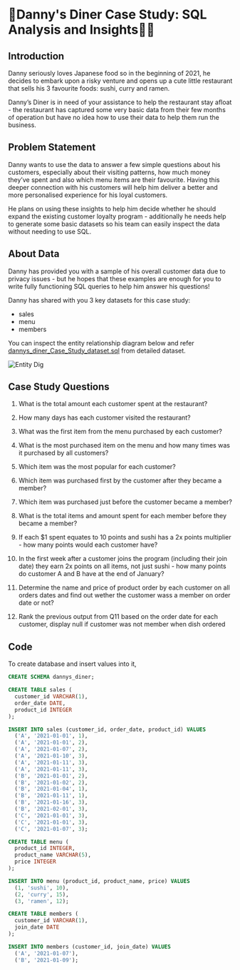 # 🍣Danny's Diner Case Study: SQL Analysis and Insights🍛🍜
## Introduction
Danny seriously loves Japanese food so in the beginning of 2021, he decides to embark upon a risky venture and opens up a cute little restaurant that sells his 3 favourite foods: sushi, curry and ramen.

Danny’s Diner is in need of your assistance to help the restaurant stay afloat - the restaurant has captured some very basic data from their few months of operation but have no idea how to use their data to help them run the business.

## Problem Statement
Danny wants to use the data to answer a few simple questions about his customers, especially about their visiting patterns, how much money they’ve spent and also which menu items are their favourite. Having this deeper connection with his customers will help him deliver a better and more personalised experience for his loyal customers.

He plans on using these insights to help him decide whether he should expand the existing customer loyalty program - additionally he needs help to generate some basic datasets so his team can easily inspect the data without needing to use SQL.

## About Data
Danny has provided you with a sample of his overall customer data due to privacy issues - but he hopes that these examples are enough for you to write fully functioning SQL queries to help him answer his questions!

Danny has shared with you 3 key datasets for this case study:
- sales
- menu
- members

You can inspect the entity relationship diagram below and refer [dannys_diner_Case_Study_dataset.sql](https://github.com/Krunal-4498/Case-Study-Danny-s-Dinner__using_MySQL/tree/main)  from detailed dataset.

![Entity Dig](https://github.com/Krunal-4498/Case-Study-Danny-s-Dinner__using_MySQL/assets/134350505/050b8009-7ee4-41f7-8ca9-111342bcfb09)


## Case Study Questions
1. What is the total amount each customer spent at the restaurant?
2. How many days has each customer visited the restaurant?
3. What was the first item from the menu purchased by each customer?
4. What is the most purchased item on the menu and how many times was it purchased by all customers?
5. Which item was the most popular for each customer?
6. Which item was purchased first by the customer after they became a member?
7. Which item was purchased just before the customer became a member?
8. What is the total items and amount spent for each member before they became a member?
9. If each $1 spent equates to 10 points and sushi has a 2x points multiplier - how many points would each customer have?
10. In the first week after a customer joins the program (including their join date) they earn 2x points on all items, not just sushi - how many points do customer A and B have at the end of January?

11. Determine the name and price of product order by each customer on all orders dates and find out wether the customer wass a member on order date or not?
12. Rank the previous output from Q11 based on the order date for each customer, display null if customer was not member when dish ordered

## Code
To create database and insert values into it,
```sql
CREATE SCHEMA dannys_diner;

CREATE TABLE sales (
  customer_id VARCHAR(1),
  order_date DATE,
  product_id INTEGER
);

INSERT INTO sales (customer_id, order_date, product_id) VALUES
  ('A', '2021-01-01', 1),
  ('A', '2021-01-01', 2),
  ('A', '2021-01-07', 2),
  ('A', '2021-01-10', 3),
  ('A', '2021-01-11', 3),
  ('A', '2021-01-11', 3),
  ('B', '2021-01-01', 2),
  ('B', '2021-01-02', 2),
  ('B', '2021-01-04', 1),
  ('B', '2021-01-11', 1),
  ('B', '2021-01-16', 3),
  ('B', '2021-02-01', 3),
  ('C', '2021-01-01', 3),
  ('C', '2021-01-01', 3),
  ('C', '2021-01-07', 3);

CREATE TABLE menu (
  product_id INTEGER,
  product_name VARCHAR(5),
  price INTEGER
);

INSERT INTO menu (product_id, product_name, price) VALUES
  (1, 'sushi', 10),
  (2, 'curry', 15),
  (3, 'ramen', 12);

CREATE TABLE members (
  customer_id VARCHAR(1),
  join_date DATE
);

INSERT INTO members (customer_id, join_date) VALUES
  ('A', '2021-01-07'),
  ('B', '2021-01-09');
```


